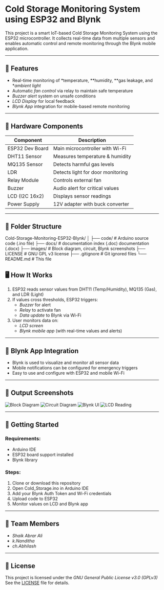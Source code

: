 # Cold Storage Monitoring System using ESP32 and Blynk

This project is a smart IoT-based Cold Storage Monitoring System using the ESP32 microcontroller. It collects real-time data from multiple sensors and enables automatic control and remote monitoring through the Blynk mobile application.

---

## 🔧 Features

- Real-time monitoring of *temperature, **humidity, **gas leakage, and **ambient light*
- Automatic *fan control* via relay to maintain safe temperature
- *Buzzer alert* system on unsafe conditions
- *LCD Display* for local feedback
- *Blynk App* integration for mobile-based remote monitoring

---

## 🧰 Hardware Components

| Component       | Description |
|----------------|-------------|
| ESP32 Dev Board | Main microcontroller with Wi-Fi |
| DHT11 Sensor    | Measures temperature & humidity |
| MQ135 Sensor    | Detects harmful gas levels |
| LDR             | Detects light for door monitoring |
| Relay Module    | Controls external fan |
| Buzzer          | Audio alert for critical values |
| LCD (I2C 16x2)  | Displays sensor readings |
| Power Supply    | 12V adapter with buck converter |

---

## 📁 Folder Structure

Cold-Storage-Monitoring-ESP32-Blynk/ │ ├── code/              # Arduino source code (.ino file) ├── docs/              # documentation index (.doc) documentation (.docx) ├── images/            # Block diagram, circuit, Blynk screenshots ├── LICENSE            # GNU GPL v3 license ├── .gitignore         # Git ignored files └── README.md          # This file

## 🖥 How It Works

1. ESP32 reads sensor values from DHT11 (Temp/Humidity), MQ135 (Gas), and LDR (Light)
2. If values cross thresholds, ESP32 triggers:
   - *Buzzer* for alert
   - *Relay* to activate fan
   - *Data update* to Blynk via Wi-Fi
3. User monitors data on:
   - *LCD screen*
   - *Blynk mobile app* (with real-time values and alerts)

---

## 📲 Blynk App Integration

- Blynk is used to visualize and monitor all sensor data
- Mobile notifications can be configured for emergency triggers
- Easy to use and configure with ESP32 and mobile Wi-Fi

---

## 📸 Output Screenshots

![Block Diagram](images/blockdiagram.png)
![Circuit Diagram](images/ckt.png)
![Blynk UI](images/monitoring_results.jpg)
![LCD Reading](images/Hardware_output.jpg)

---

## 🚀 Getting Started

### Requirements:
- Arduino IDE
- ESP32 board support installed
- Blynk library

### Steps:
1. Clone or download this repository
2. Open Cold_Storage.ino in Arduino IDE
3. Add your Blynk Auth Token and Wi-Fi credentials
4. Upload code to ESP32
5. Monitor values on LCD and Blynk app

---

## 👥 Team Members

- *Shaik Abrar Ali*
- *k.Nanditha*
- *ch.Abhilash*

---

## 📄 License

This project is licensed under the *GNU General Public License v3.0 (GPLv3)*  
See the [LICENSE](LICENSE) file for details.
